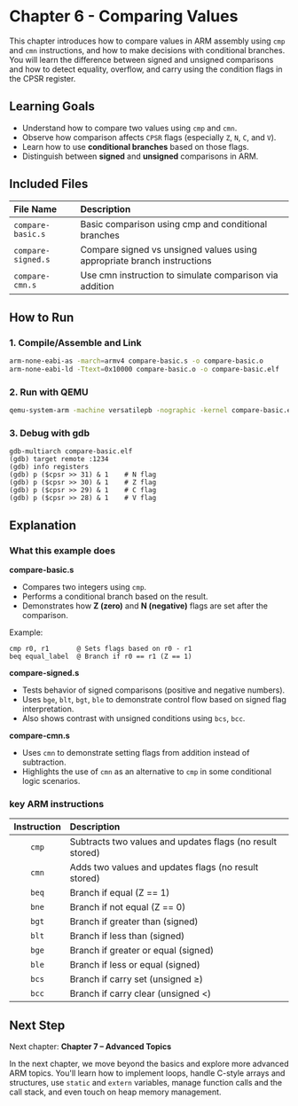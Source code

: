 # Chapter 6 - Comparing Values
This chapter introduces how to compare values in ARM assembly using `cmp` and `cmn` instructions, and how to make decisions with conditional branches. You will learn the difference between signed and unsigned comparisons and how to detect equality, overflow, and carry using the condition flags in the CPSR register.

## Learning Goals
-	Understand how to compare two values using `cmp` and `cmn`.
-	Observe how comparison affects `CPSR` flags (especially `Z`, `N`, `C`, and `V`).
-	Learn how to use **conditional branches** based on those flags.
-	Distinguish between **signed** and **unsigned** comparisons in ARM.

## Included Files
| File Name          |  Description |
|:-------------------|:------------------------------------------------------------------------|
| `compare-basic.s`  | Basic comparison using cmp and conditional branches                     |
| `compare-signed.s` | Compare signed vs unsigned values using appropriate branch instructions |
| `compare-cmn.s`    | Use cmn instruction to simulate comparison via addition                 |


## How to Run
### 1. Compile/Assemble and Link
```bash
arm-none-eabi-as -march=armv4 compare-basic.s -o compare-basic.o
arm-none-eabi-ld -Ttext=0x10000 compare-basic.o -o compare-basic.elf
```
### 2. Run with QEMU
```bash
qemu-system-arm -machine versatilepb -nographic -kernel compare-basic.elf -S -s
```
### 3. Debug with gdb
```gdb
gdb-multiarch compare-basic.elf
(gdb) target remote :1234
(gdb) info registers
(gdb) p ($cpsr >> 31) & 1    # N flag
(gdb) p ($cpsr >> 30) & 1    # Z flag
(gdb) p ($cpsr >> 29) & 1    # C flag
(gdb) p ($cpsr >> 28) & 1    # V flag
```

## Explanation
### What this example does
**compare-basic.s**
-	Compares two integers using `cmp`.
-	Performs a conditional branch based on the result.
-	Demonstrates how **Z (zero)** and **N (negative)** flags are set after the comparison.

Example:
```armasm
cmp r0, r1       @ Sets flags based on r0 - r1
beq equal_label  @ Branch if r0 == r1 (Z == 1)
```

**compare-signed.s**
-	Tests behavior of signed comparisons (positive and negative numbers).
-	Uses `bge`, `blt`, `bgt`, `ble` to demonstrate control flow based on signed flag interpretation.
-	Also shows contrast with unsigned conditions using `bcs`, `bcc`.

**compare-cmn.s**
-	Uses `cmn` to demonstrate setting flags from addition instead of subtraction.
-	Highlights the use of `cmn` as an alternative to `cmp` in some conditional logic scenarios.

### key ARM instructions
| Instruction | Description
|:-:|:-|
| `cmp` | Subtracts two values and updates flags (no result stored)    |
| `cmn` | Adds two values and updates flags (no result stored)         |
| `beq` | Branch if equal (Z == 1)                                     |
| `bne` | Branch if not equal (Z == 0)                                 |
| `bgt` | Branch if greater than (signed)                              |
| `blt` | Branch if less than (signed)                                 |
| `bge` | Branch if greater or equal (signed)                          |
| `ble` | Branch if less or equal (signed)                             |
| `bcs` | Branch if carry set (unsigned ≥)                             |
| `bcc` | Branch if carry clear (unsigned <)                           |

## Next Step
Next chapter: **Chapter 7 – Advanced Topics**

In the next chapter, we move beyond the basics and explore more advanced ARM topics. You'll learn how to implement loops, handle C-style arrays and structures, use `static` and `extern` variables, manage function calls and the call stack, and even touch on heap memory management.
